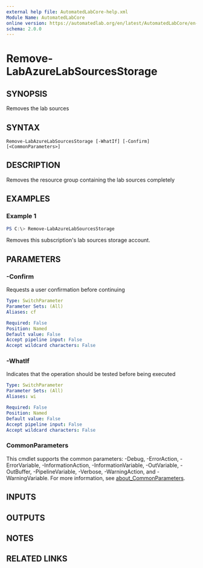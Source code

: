 ```yaml
---
external help file: AutomatedLabCore-help.xml
Module Name: AutomatedLabCore
online version: https://automatedlab.org/en/latest/AutomatedLabCore/en-us/Remove-LabAzureLabSourcesStorage
schema: 2.0.0
---
```


# Remove-LabAzureLabSourcesStorage

## SYNOPSIS
Removes the lab sources

## SYNTAX

```
Remove-LabAzureLabSourcesStorage [-WhatIf] [-Confirm] [<CommonParameters>]
```

## DESCRIPTION
Removes the resource group containing the lab sources completely

## EXAMPLES

### Example 1
```powershell
PS C:\> Remove-LabAzureLabSourcesStorage
```

Removes this subscription's lab sources storage account.

## PARAMETERS

### -Confirm
Requests a user confirmation before continuing

```yaml
Type: SwitchParameter
Parameter Sets: (All)
Aliases: cf

Required: False
Position: Named
Default value: False
Accept pipeline input: False
Accept wildcard characters: False
```

### -WhatIf
Indicates that the operation should be tested before being executed

```yaml
Type: SwitchParameter
Parameter Sets: (All)
Aliases: wi

Required: False
Position: Named
Default value: False
Accept pipeline input: False
Accept wildcard characters: False
```

### CommonParameters
This cmdlet supports the common parameters: -Debug, -ErrorAction, -ErrorVariable, -InformationAction, -InformationVariable, -OutVariable, -OutBuffer, -PipelineVariable, -Verbose, -WarningAction, and -WarningVariable. For more information, see [about_CommonParameters](http://go.microsoft.com/fwlink/?LinkID=113216).

## INPUTS

## OUTPUTS

## NOTES

## RELATED LINKS

